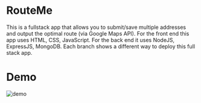 # RouteMe
This is a fullstack app that allows you to submit/save multiple addresses and output the optimal route (via Google Maps API). For the front end this app uses HTML, CSS, JavaScript. For the back end it uses NodeJS, ExpressJS, MongoDB. Each branch shows a different way to deploy this full stack app.

# Demo
![demo](https://github.com/benjaminhuang13/RouteMe/blob/main/demo.gif)


